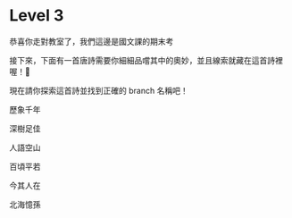 # Level 3

恭喜你走對教室了，我們這邊是國文課的期末考

接下來，下面有一首唐詩需要你細細品嚐其中的奧妙，並且線索就藏在這首詩裡喔！

現在請你探索這首詩並找到正確的 branch 名稱吧！

歷象千年

深樹足佳

人語空山

百頃平若

今其人在

北海憶孫